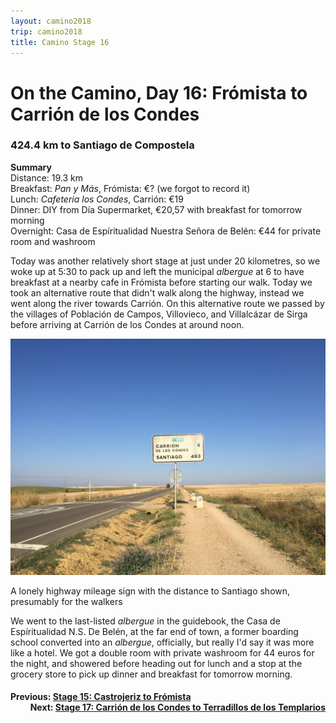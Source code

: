 ```yaml
---
layout: camino2018
trip: camino2018
title: Camino Stage 16
---
```


# On the Camino, Day 16: Fr&oacute;mista to Carri&oacute;n de los Condes

### 424.4 km to Santiago de Compostela

**Summary**<br>
Distance: 19.3 km<br>
Breakfast: *Pan y M&aacute;s*, Fr&oacute;mista: &euro;? (we forgot to record it)<br>
Lunch: *Cafeteria los Condes*, Carri&oacute;n: &euro;19<br>
Dinner: DIY from D&iacute;a Supermarket, &euro;20,57 with breakfast for tomorrow morning<br>
Overnight: Casa de Esp&iacute;ritualidad Nuestra Se&ntilde;ora de Bel&eacute;n: &euro;44 for private room and washroom<br>

Today was another relatively short stage at just under 20 kilometres, so we woke up at 5:30 to pack up and left the municipal *albergue* at 6 to have breakfast at a nearby cafe in Fr&oacute;mista before starting our walk. Today we took an alternative route that didn't walk along the highway, instead we went along the river towards Carri&oacute;n. On this alternative route we passed by the villages of Poblaci&oacute;n de Campos, Villovieco, and Villalc&aacute;zar de Sirga before arriving at Carri&oacute;n de los Condes at around noon.

<img src="/assets/images/spain2018/carrion.JPG">
<p class=caption>A lonely highway mileage sign with the distance to Santiago shown, presumably for the walkers</p>

We went to the last-listed *albergue* in the guidebook, the Casa de Esp&iacute;ritualidad N.S. De Bel&eacute;n, at the far end of town, a former boarding school converted into an *albergue*, officially, but really I'd say it was more like a hotel. We got a double room with private washroom for 44 euros for the night, and showered before heading out for lunch and a stop at the grocery store to pick up dinner and breakfast for tomorrow morning.

<h4><div style="text-align: left; margin-bottom: -20px">Previous: <a href="/2018/09/18/camino15.html">Stage 15: Castrojeriz to Fr&oacute;mista</a></div></h4>
<h4><div style="text-align: right;">Next: <a href="/2018/09/20/camino17.html">Stage 17: Carri&oacute;n de los Condes to Terradillos de los Templarios</a></div></h4>